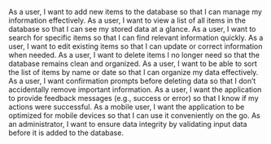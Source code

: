 As a user, I want to add new items to the database so that I can manage my information effectively.
As a user, I want to view a list of all items in the database so that I can see my stored data at a glance.
As a user, I want to search for specific items so that I can find relevant information quickly.
As a user, I want to edit existing items so that I can update or correct information when needed.
As a user, I want to delete items I no longer need so that the database remains clean and organized.
As a user, I want to be able to sort the list of items by name or date so that I can organize my data effectively.
As a user, I want confirmation prompts before deleting data so that I don’t accidentally remove important information.
As a user, I want the application to provide feedback messages (e.g., success or error) so that I know if my actions were successful.
As a mobile user, I want the application to be optimized for mobile devices so that I can use it conveniently on the go.
As an administrator, I want to ensure data integrity by validating input data before it is added to the database.